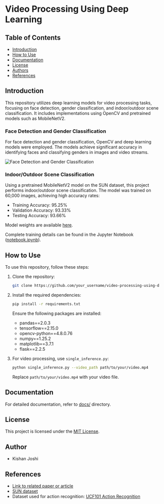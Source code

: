 # Video Processing Using Deep Learning

## Table of Contents
- [Introduction](#introduction)
- [How to Use](#how-to-use)
- [Documentation](#documentation)
- [License](#license)
- [Authors](#authors)
- [References](#references)

## Introduction
This repository utilizes deep learning models for video processing tasks, focusing on face detection, gender classification, and indoor/outdoor scene classification. It includes implementations using OpenCV and pretrained models such as MobileNetV2.

### Face Detection and Gender Classification
For face detection and gender classification, OpenCV and deep learning models were employed. The models achieve significant accuracy in identifying faces and classifying genders in images and video streams.

![Face Detection and Gender Classification](path/to/image.png)

### Indoor/Outdoor Scene Classification
Using a pretrained MobileNetV2 model on the SUN dataset, this project performs indoor/outdoor scene classification. The model was trained on 60,000 images, achieving high accuracy rates:

- Training Accuracy: 95.25%
- Validation Accuracy: 93.33%
- Testing Accuracy: 93.66%

Model weights are available [here](link/to/idod.weights.h5).

Complete training details can be found in the Jupyter Notebook ([notebook.ipynb](link/to/notebook.ipynb)).

## How to Use
To use this repository, follow these steps:

1. Clone the repository:
   ```bash
   git clone https://github.com/your_username/video-processing-using-deep-learning.git
   ```
2. Install the required dependencies:
   ```bash
   pip install -r requirements.txt
   ```
   Ensure the following packages are installed:
   - pandas==2.0.3
   - tensorflow==2.15.0
   - opencv-python==4.8.0.76
   - numpy==1.25.2
   - matplotlib==3.7.1
   - flask==2.2.5

3. For video processing, use `single_inference.py`:
   ```bash
   python single_inference.py --video_path path/to/your/video.mp4
   ```
   Replace `path/to/your/video.mp4` with your video file.

## Documentation
For detailed documentation, refer to [docs/](link/to/docs/) directory.

## License
This project is licensed under the [MIT License](link/to/license).

## Author
- Kishan Joshi

## References
- [Link to related paper or article](link/to/paper)
- [SUN dataset](link/to/SUN/dataset)
- Dataset used for action recognition: [UCF101 Action Recognition](https://www.kaggle.com/datasets/matthewjansen/ucf101-action-recognition)
